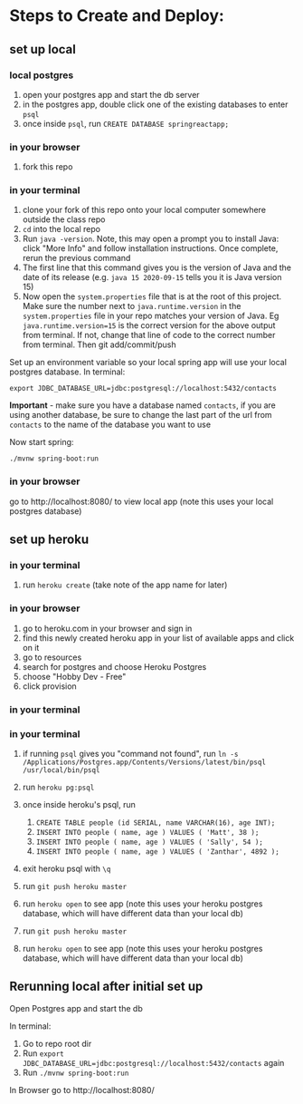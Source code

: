 # Steps to Create and Deploy:

## set up local

### local postgres

1. open your postgres app and start the db server
1. in the postgres app, double click one of the existing databases to enter `psql`
1. once inside `psql`, run `CREATE DATABASE springreactapp;`

### in your browser

1. fork this repo

### in your terminal

1. clone your fork of this repo onto your local computer somewhere outside the class repo
1. `cd` into the local repo
1. Run `java -version`.  Note, this may open a prompt you to install Java: click "More Info" and follow installation instructions.  Once complete, rerun the previous command
  1. The first line that this command gives you is the version of Java and the date of its release (e.g. `java 15 2020-09-15` tells you it is Java version 15)
  1. Now open the `system.properties` file that is at the root of this project. Make sure the number next to `java.runtime.version` in the `system.properties` file in your repo matches your version of Java.  Eg `java.runtime.version=15` is the correct version for the above output from terminal. If not, change that line of code to the correct number from terminal.  Then git add/commit/push

Set up an environment variable so your local spring app will use your local postgres database. In terminal:

```
export JDBC_DATABASE_URL=jdbc:postgresql://localhost:5432/contacts
```
**Important** - make sure you have a database named `contacts`, if you are using another database, be sure to change the last part of the url from `contacts` to the name of the database you want to use

Now start spring:

```
./mvnw spring-boot:run
```

### in your browser

go to http://localhost:8080/ to view local app (note this uses your local postgres database)

## set up heroku

### in your terminal

1. run `heroku create` (take note of the app name for later)

### in your browser

1. go to heroku.com in your browser and sign in
1. find this newly created heroku app in your list of available apps and click on it
1. go to resources
1. search for postgres and choose Heroku Postgres
1. choose "Hobby Dev - Free"
1. click provision

### in your terminal

### in your terminal

1. if running `psql` gives you "command not found", run `ln -s /Applications/Postgres.app/Contents/Versions/latest/bin/psql /usr/local/bin/psql`
1. run `heroku pg:psql`
1. once inside heroku's psql, run
    1. `CREATE TABLE people (id SERIAL, name VARCHAR(16), age INT);`
    1. `INSERT INTO people ( name, age ) VALUES ( 'Matt', 38 );`
    1. `INSERT INTO people ( name, age ) VALUES ( 'Sally', 54 );`
    1. `INSERT INTO people ( name, age ) VALUES ( 'Zanthar', 4892 );`
1. exit heroku psql with `\q`
1. run `git push heroku master`
1. run `heroku open` to see app (note this uses your heroku postgres database, which will have different data than your local db)

1. run `git push heroku master`
1. run `heroku open` to see app (note this uses your heroku postgres database, which will have different data than your local db)

## Rerunning local after initial set up

Open Postgres app and start the db

In terminal:

1. Go to repo root dir
1. Run `export JDBC_DATABASE_URL=jdbc:postgresql://localhost:5432/contacts` again
1. Run `./mvnw spring-boot:run`

In Browser go to http://localhost:8080/
